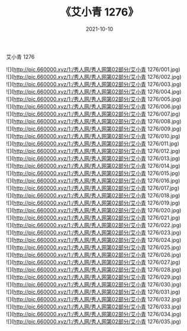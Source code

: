 ﻿---
layout: post
title:  《艾小青 1276》
date:   2021-10-10
img: http://pic.660000.xyz/1:/秀人网/秀人网第02部分/艾小青 1276/000.jpg
categories: [美女, 清纯, 唯美]
---

艾小青 1276

  ![](http://pic.660000.xyz/1:/秀人网/秀人网第02部分/艾小青 1276/001.jpg) <br> ![](http://pic.660000.xyz/1:/秀人网/秀人网第02部分/艾小青 1276/002.jpg) <br> ![](http://pic.660000.xyz/1:/秀人网/秀人网第02部分/艾小青 1276/003.jpg) <br> ![](http://pic.660000.xyz/1:/秀人网/秀人网第02部分/艾小青 1276/004.jpg) <br> ![](http://pic.660000.xyz/1:/秀人网/秀人网第02部分/艾小青 1276/005.jpg) <br> ![](http://pic.660000.xyz/1:/秀人网/秀人网第02部分/艾小青 1276/006.jpg) <br> ![](http://pic.660000.xyz/1:/秀人网/秀人网第02部分/艾小青 1276/007.jpg) <br> ![](http://pic.660000.xyz/1:/秀人网/秀人网第02部分/艾小青 1276/008.jpg) <br> ![](http://pic.660000.xyz/1:/秀人网/秀人网第02部分/艾小青 1276/009.jpg) <br> ![](http://pic.660000.xyz/1:/秀人网/秀人网第02部分/艾小青 1276/010.jpg) <br> ![](http://pic.660000.xyz/1:/秀人网/秀人网第02部分/艾小青 1276/011.jpg) <br> ![](http://pic.660000.xyz/1:/秀人网/秀人网第02部分/艾小青 1276/012.jpg) <br> ![](http://pic.660000.xyz/1:/秀人网/秀人网第02部分/艾小青 1276/013.jpg) <br> ![](http://pic.660000.xyz/1:/秀人网/秀人网第02部分/艾小青 1276/014.jpg) <br> ![](http://pic.660000.xyz/1:/秀人网/秀人网第02部分/艾小青 1276/015.jpg) <br> ![](http://pic.660000.xyz/1:/秀人网/秀人网第02部分/艾小青 1276/016.jpg) <br> ![](http://pic.660000.xyz/1:/秀人网/秀人网第02部分/艾小青 1276/017.jpg) <br> ![](http://pic.660000.xyz/1:/秀人网/秀人网第02部分/艾小青 1276/018.jpg) <br> ![](http://pic.660000.xyz/1:/秀人网/秀人网第02部分/艾小青 1276/019.jpg) <br> ![](http://pic.660000.xyz/1:/秀人网/秀人网第02部分/艾小青 1276/020.jpg) <br> ![](http://pic.660000.xyz/1:/秀人网/秀人网第02部分/艾小青 1276/021.jpg) <br> ![](http://pic.660000.xyz/1:/秀人网/秀人网第02部分/艾小青 1276/022.jpg) <br> ![](http://pic.660000.xyz/1:/秀人网/秀人网第02部分/艾小青 1276/023.jpg) <br> ![](http://pic.660000.xyz/1:/秀人网/秀人网第02部分/艾小青 1276/024.jpg) <br> ![](http://pic.660000.xyz/1:/秀人网/秀人网第02部分/艾小青 1276/025.jpg) <br> ![](http://pic.660000.xyz/1:/秀人网/秀人网第02部分/艾小青 1276/026.jpg) <br> ![](http://pic.660000.xyz/1:/秀人网/秀人网第02部分/艾小青 1276/027.jpg) <br> ![](http://pic.660000.xyz/1:/秀人网/秀人网第02部分/艾小青 1276/028.jpg) <br> ![](http://pic.660000.xyz/1:/秀人网/秀人网第02部分/艾小青 1276/029.jpg) <br> ![](http://pic.660000.xyz/1:/秀人网/秀人网第02部分/艾小青 1276/030.jpg) <br> ![](http://pic.660000.xyz/1:/秀人网/秀人网第02部分/艾小青 1276/031.jpg) <br> ![](http://pic.660000.xyz/1:/秀人网/秀人网第02部分/艾小青 1276/032.jpg) <br> ![](http://pic.660000.xyz/1:/秀人网/秀人网第02部分/艾小青 1276/033.jpg) <br> ![](http://pic.660000.xyz/1:/秀人网/秀人网第02部分/艾小青 1276/034.jpg) <br> ![](http://pic.660000.xyz/1:/秀人网/秀人网第02部分/艾小青 1276/035.jpg) <br>
